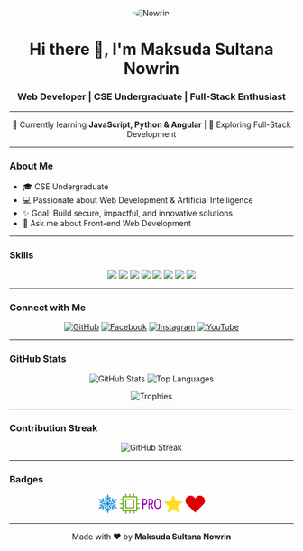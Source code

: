 <!-- Hero Section with small profile pic -->
<p align="center">
  <img src="https://scontent.fdac99-1.fna.fbcdn.net/v/t39.30808-6/535360471_782983341355248_6492934059619662196_n.jpg?_nc_cat=105&ccb=1-7&_nc_sid=6ee11a&_nc_eui2=AeEnBEbj4ccH_yKR9pZdbbvauzZ5e-vIi9S7Nnl768iL1JGALv_L1kHeKw6HOFaa_jx4LeOslseIYvQyCNp3T8a2&_nc_ohc=wkikjwWweYMQ7kNvwGIY1xB&_nc_oc=AdmoY0C1bYzSbTYeToGFDiV5iUd5d8UMsSDuuLOWzS44DJdNUEZdoQu2ef0aW7BZ5i8&_nc_zt=23&_nc_ht=scontent.fdac99-1.fna&_nc_gid=80cgIyIvtczKRg19bF2DLA&oh=00_AfVY3UIIAgfffjQUGjCalGDo-VP8tW-Qb5LhrceXtmcxcQ&oe=68AA2705" alt="Nowrin" width="120" style="border-radius:50%">
</p>

<h1 align="center">Hi there 👋, I'm Maksuda Sultana Nowrin</h1>
<h3 align="center">Web Developer | CSE Undergraduate | Full-Stack Enthusiast</h3>

---

<p align="center">
🌱 Currently learning <b>JavaScript, Python & Angular</b> | 🚀 Exploring Full-Stack Development
</p>

---

### About Me
- 🎓 CSE Undergraduate  
- 💻 Passionate about Web Development & Artificial Intelligence  
- ✨ Goal: Build secure, impactful, and innovative solutions  
- 💬 Ask me about Front-end Web Development  

---

### Skills
<p align="center">
  <img src="https://img.shields.io/badge/HTML5-E34F26?style=for-the-badge&logo=html5&logoColor=white"/>
  <img src="https://img.shields.io/badge/CSS3-1572B6?style=for-the-badge&logo=css3&logoColor=white"/>
  <img src="https://img.shields.io/badge/JavaScript-F7DF1E?style=for-the-badge&logo=javascript&logoColor=black"/>
  <img src="https://img.shields.io/badge/React-61DAFB?style=for-the-badge&logo=react&logoColor=black"/>
  <img src="https://img.shields.io/badge/Angular-DD0031?style=for-the-badge&logo=angular&logoColor=white"/>
  <img src="https://img.shields.io/badge/Python-3776AB?style=for-the-badge&logo=python&logoColor=white"/>
  <img src="https://img.shields.io/badge/MySQL-4479A1?style=for-the-badge&logo=mysql&logoColor=white"/>
  <img src="https://img.shields.io/badge/PHP-777BB4?style=for-the-badge&logo=php&logoColor=white"/>
</p>

---

### Connect with Me
<p align="center">
  <a href="https://github.com/NowrinMaksuda" target="_blank"><img src="https://cdn.jsdelivr.net/npm/simple-icons@3.0.1/icons/github.svg" alt="GitHub" height="35"/></a>
  <a href="https://www.facebook.com/nowrin.sharker.2024" target="_blank"><img src="https://cdn.jsdelivr.net/npm/simple-icons@3.0.1/icons/facebook.svg" alt="Facebook" height="35"/></a>
  <a href="https://www.instagram.com/nowrin1892/" target="_blank"><img src="https://cdn.jsdelivr.net/npm/simple-icons@3.0.1/icons/instagram.svg" alt="Instagram" height="35"/></a>
  <a href="https://www.youtube.com/@maksudasarkernowrin1938" target="_blank"><img src="https://cdn.jsdelivr.net/npm/simple-icons@3.0.1/icons/youtube.svg" alt="YouTube" height="35"/></a>
</p>

---

### GitHub Stats
<p align="center">
  <img src="https://github-readme-stats.vercel.app/api?username=NowrinMaksuda&show_icons=true&count_private=true&theme=dark&hide_border=true" alt="GitHub Stats" />
  <img src="https://github-readme-stats.vercel.app/api/top-langs/?username=NowrinMaksuda&layout=compact&theme=dark&hide_border=true" alt="Top Languages"/>
</p>

<p align="center">
  <img src="https://github-profile-trophy.vercel.app/?username=NowrinMaksuda&theme=darkhub&margin-w=10" alt="Trophies"/>
</p>

---

### Contribution Streak
<p align="center">
  <img src="https://streak-stats.demolab.com/?user=NowrinMaksuda&theme=dark&hide_border=true" alt="GitHub Streak"/>
</p>

---

### Badges
<p align="center">
  <img src="https://raw.githubusercontent.com/acervenky/animated-github-badges/master/assets/acbadge.gif" width="35" height="35">
  <img src="https://raw.githubusercontent.com/acervenky/animated-github-badges/master/assets/devbadge.gif" width="35" height="35">
  <img src="https://raw.githubusercontent.com/acervenky/animated-github-badges/master/assets/pro.gif" width="35" height="35">
  <img src="https://raw.githubusercontent.com/acervenky/animated-github-badges/master/assets/starbadge.gif" width="35" height="35">
  <img src="https://raw.githubusercontent.com/acervenky/animated-github-badges/master/assets/sponsorbadge.gif" width="35" height="35">
</p>

---

<p align="center">
  Made with ❤️ by <b>Maksuda Sultana Nowrin</b>
</p>

